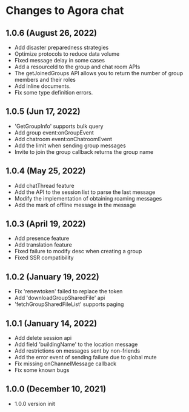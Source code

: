 # Changes to Agora chat

## 1.0.6 (August 26, 2022)

-   Add disaster preparedness strategies
-   Optimize protocols to reduce data volume
-   Fixed message delay in some cases
-   Add a resourceId to the group and chat room APIs
-   The getJoinedGroups API allows you to return the number of group members and their roles
-   Add inline documents.
-   Fix some type definition errors.

## 1.0.5 (Jun 17, 2022)

-   'GetGroupInfo' supports bulk query
-   Add group event:onGroupEvent
-   Add chatroom event:onChatroomEvent
-   Add the limit when sending group messages
-   Invite to join the group callback returns the group name

## 1.0.4 (May 25, 2022)

-   Add chatThread feature
-   Add the API to the session list to parse the last message
-   Modify the implementation of obtaining roaming messages
-   Add the mark of offline message in the message

## 1.0.3 (April 19, 2022)

-   Add presence feature
-   Add translation feature
-   Fixed failure to modify desc when creating a group
-   Fixed SSR compatibility

## 1.0.2 (January 19, 2022)

-   Fix 'renewtoken' failed to replace the token
-   Add 'downloadGroupSharedFile' api
-   'fetchGroupSharedFileList' supports paging

## 1.0.1 (January 14, 2022)

-   Add delete session api
-   Add field 'buildingName' to the location message
-   Add restrictions on messages sent by non-friends
-   Add the error event of sending failure due to global mute
-   Fix missing onChannelMessage callback
-   Fix some known bugs

## 1.0.0 (December 10, 2021)

-   1.0.0 version init

